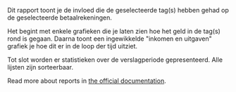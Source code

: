 Dit rapport toont je de invloed die de geselecteerde tag(s) hebben gehad op de geselecteerde betaalrekeningen.

Het begint met enkele grafieken die je laten zien hoe het geld in de tag(s) rond is gegaan. Daarna toont een ingewikkelde "inkomen en uitgaven" grafiek je hoe dit er in de loop der tijd uitziet.

Tot slot worden er statistieken over de verslagperiode gepresenteerd. Alle lijsten zijn sorteerbaar.

Read more about reports in [the official documentation](https://docs.firefly-iii.org/advanced-concepts/reports).